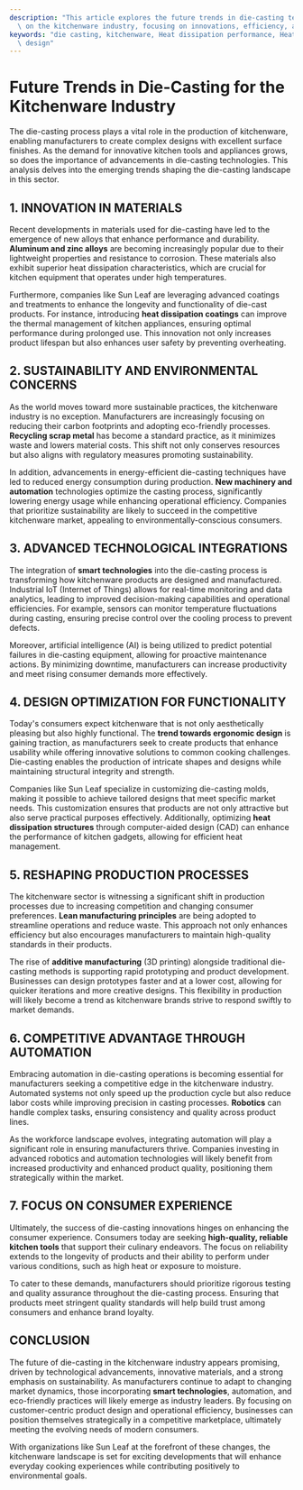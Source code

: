 ```yaml
---
description: "This article explores the future trends in die-casting technology and its impact\
  \ on the kitchenware industry, focusing on innovations, efficiency, and sustainability."
keywords: "die casting, kitchenware, Heat dissipation performance, Heat dissipation optimization\
  \ design"
---
```

# Future Trends in Die-Casting for the Kitchenware Industry

The die-casting process plays a vital role in the production of kitchenware, enabling manufacturers to create complex designs with excellent surface finishes. As the demand for innovative kitchen tools and appliances grows, so does the importance of advancements in die-casting technologies. This analysis delves into the emerging trends shaping the die-casting landscape in this sector.

## 1. INNOVATION IN MATERIALS

Recent developments in materials used for die-casting have led to the emergence of new alloys that enhance performance and durability. **Aluminum and zinc alloys** are becoming increasingly popular due to their lightweight properties and resistance to corrosion. These materials also exhibit superior heat dissipation characteristics, which are crucial for kitchen equipment that operates under high temperatures.

Furthermore, companies like Sun Leaf are leveraging advanced coatings and treatments to enhance the longevity and functionality of die-cast products. For instance, introducing **heat dissipation coatings** can improve the thermal management of kitchen appliances, ensuring optimal performance during prolonged use. This innovation not only increases product lifespan but also enhances user safety by preventing overheating.

## 2. SUSTAINABILITY AND ENVIRONMENTAL CONCERNS

As the world moves toward more sustainable practices, the kitchenware industry is no exception. Manufacturers are increasingly focusing on reducing their carbon footprints and adopting eco-friendly processes. **Recycling scrap metal** has become a standard practice, as it minimizes waste and lowers material costs. This shift not only conserves resources but also aligns with regulatory measures promoting sustainability.

In addition, advancements in energy-efficient die-casting techniques have led to reduced energy consumption during production. **New machinery and automation** technologies optimize the casting process, significantly lowering energy usage while enhancing operational efficiency. Companies that prioritize sustainability are likely to succeed in the competitive kitchenware market, appealing to environmentally-conscious consumers.

## 3. ADVANCED TECHNOLOGICAL INTEGRATIONS

The integration of **smart technologies** into the die-casting process is transforming how kitchenware products are designed and manufactured. Industrial IoT (Internet of Things) allows for real-time monitoring and data analytics, leading to improved decision-making capabilities and operational efficiencies. For example, sensors can monitor temperature fluctuations during casting, ensuring precise control over the cooling process to prevent defects.

Moreover, artificial intelligence (AI) is being utilized to predict potential failures in die-casting equipment, allowing for proactive maintenance actions. By minimizing downtime, manufacturers can increase productivity and meet rising consumer demands more effectively.

## 4. DESIGN OPTIMIZATION FOR FUNCTIONALITY

Today's consumers expect kitchenware that is not only aesthetically pleasing but also highly functional. The **trend towards ergonomic design** is gaining traction, as manufacturers seek to create products that enhance usability while offering innovative solutions to common cooking challenges. Die-casting enables the production of intricate shapes and designs while maintaining structural integrity and strength.

Companies like Sun Leaf specialize in customizing die-casting molds, making it possible to achieve tailored designs that meet specific market needs. This customization ensures that products are not only attractive but also serve practical purposes effectively. Additionally, optimizing **heat dissipation structures** through computer-aided design (CAD) can enhance the performance of kitchen gadgets, allowing for efficient heat management.

## 5. RESHAPING PRODUCTION PROCESSES

The kitchenware sector is witnessing a significant shift in production processes due to increasing competition and changing consumer preferences. **Lean manufacturing principles** are being adopted to streamline operations and reduce waste. This approach not only enhances efficiency but also encourages manufacturers to maintain high-quality standards in their products.

The rise of **additive manufacturing** (3D printing) alongside traditional die-casting methods is supporting rapid prototyping and product development. Businesses can design prototypes faster and at a lower cost, allowing for quicker iterations and more creative designs. This flexibility in production will likely become a trend as kitchenware brands strive to respond swiftly to market demands.

## 6. COMPETITIVE ADVANTAGE THROUGH AUTOMATION

Embracing automation in die-casting operations is becoming essential for manufacturers seeking a competitive edge in the kitchenware industry. Automated systems not only speed up the production cycle but also reduce labor costs while improving precision in casting processes. **Robotics** can handle complex tasks, ensuring consistency and quality across product lines.

As the workforce landscape evolves, integrating automation will play a significant role in ensuring manufacturers thrive. Companies investing in advanced robotics and automation technologies will likely benefit from increased productivity and enhanced product quality, positioning them strategically within the market.

## 7. FOCUS ON CONSUMER EXPERIENCE

Ultimately, the success of die-casting innovations hinges on enhancing the consumer experience. Consumers today are seeking **high-quality, reliable kitchen tools** that support their culinary endeavors. The focus on reliability extends to the longevity of products and their ability to perform under various conditions, such as high heat or exposure to moisture.

To cater to these demands, manufacturers should prioritize rigorous testing and quality assurance throughout the die-casting process. Ensuring that products meet stringent quality standards will help build trust among consumers and enhance brand loyalty. 

## CONCLUSION

The future of die-casting in the kitchenware industry appears promising, driven by technological advancements, innovative materials, and a strong emphasis on sustainability. As manufacturers continue to adapt to changing market dynamics, those incorporating **smart technologies**, automation, and eco-friendly practices will likely emerge as industry leaders. By focusing on customer-centric product design and operational efficiency, businesses can position themselves strategically in a competitive marketplace, ultimately meeting the evolving needs of modern consumers. 

With organizations like Sun Leaf at the forefront of these changes, the kitchenware landscape is set for exciting developments that will enhance everyday cooking experiences while contributing positively to environmental goals.

